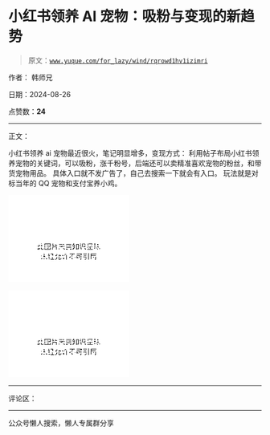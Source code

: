 # 小红书领养 AI 宠物：吸粉与变现的新趋势

> 原文：[`www.yuque.com/for_lazy/wind/rqrowd1hv1izimri`](https://www.yuque.com/for_lazy/wind/rqrowd1hv1izimri)

作者： 韩师兄

日期：2024-08-26

点赞数：**24**

* * *

正文：

小红书领养 ai 宠物最近很火，笔记明显增多，变现方式：
利用帖子布局小红书领养宠物的关键词，可以吸粉，涨千粉号，后端还可以卖精准喜欢宠物的粉丝，和带货宠物用品。 具体入口就不发广告了，自己去搜索一下就会有入口。
玩法就是对标当年的 QQ 宠物和支付宝养小鸡。

![](img/c63f33c406060f13d5fe467739c15c2a.png "None")

![](img/568f328f4bafe192bae9c4e6a7fe87d1.png "None")

* * *

评论区：

* * *

公众号懒人搜索，懒人专属群分享